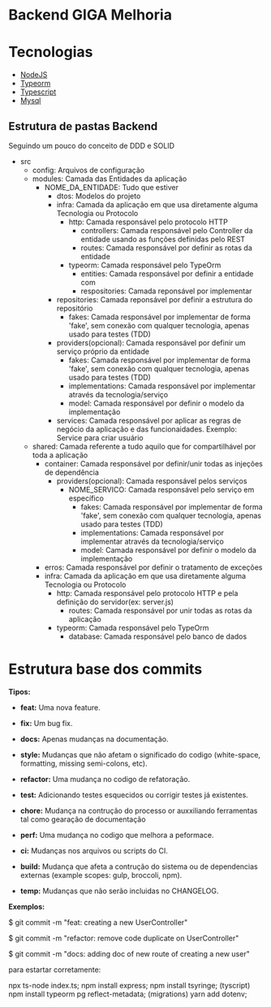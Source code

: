# Backend GIGA Melhoria

# Tecnologias

- [NodeJS](https://nodejs.org/en/docs/)
- [Typeorm](https://typeorm.io/)
- [Typescript](https://www.typescriptlang.org/)
- [Mysql](https://dev.mysql.com/doc/)

## Estrutura de pastas Backend

Seguindo um pouco do conceito de DDD e SOLID

- src
  - config: Arquivos de configuração
  - modules: Camada das Entidades da aplicação
    - NOME_DA_ENTIDADE: Tudo que estiver
      - dtos: Modelos do projeto
      - infra: Camada da aplicação em que usa diretamente alguma Tecnologia ou Protocolo
        - http: Camada responsável pelo protocolo HTTP
          - controllers: Camada responsável pelo Controller da entidade usando as funções definidas pelo REST
          - routes: Camada responsável por definir as rotas da entidade
        - typeorm: Camada responsável pelo TypeOrm
          - entities: Camada responsável por definir a entidade com
          - respositories: Camada reponsável por implementar
      - repositories: Camada reponsável por definir a estrutura do repositório
        - fakes: Camada responsável por implementar de forma 'fake', sem conexão com qualquer tecnologia, apenas usado para testes (TDD)
      - providers(opcional): Camada responsável por definir um serviço próprio da entidade
        - fakes: Camada responsável por implementar de forma 'fake', sem conexão com qualquer tecnologia, apenas usado para testes (TDD)
        - implementations: Camada responsável por implementar através da tecnologia/serviço
        - model: Camada responsável por definir o modelo da implementação
      - services: Camada responsável por aplicar as regras de negócio da aplicação e das funcionaidades. Exemplo: Service para criar usuário
  - shared: Camada referente a tudo aquilo que for compartilhável por toda a aplicação
    - container: Camada responsável por definir/unir todas as injeções de dependência
      - providers(opcional): Camada responsável pelos serviços
        - NOME_SERVICO: Camada responsável pelo serviço em específico
          - fakes: Camada responsável por implementar de forma 'fake', sem conexão com qualquer tecnologia, apenas usado para testes (TDD)
          - implementations: Camada responsável por implementar através da tecnologia/serviço
          - model: Camada responsável por definir o modelo da implementação
    - erros: Camada responsável por definir o tratamento de exceções
    - infra: Camada da aplicação em que usa diretamente alguma Tecnologia ou Protocolo
      - http: Camada responsável pelo protocolo HTTP e pela definição do servidor(ex: server.js)
        - routes: Camada responsável por unir todas as rotas da aplicação
      - typeorm: Camada responsável pelo TypeOrm
        - database: Camada responsável pelo banco de dados


# Estrutura base dos commits

****Tipos:****

- **feat:**     Uma nova feature.

- ****fix:****      Um bug fix.

- ****docs:****     Apenas mudanças na documentação.

- ****style:****   Mudanças que não afetam o significado do codigo  (white-space, formatting, missing semi-colons, etc).

- ****refactor:****  Uma mudança no codigo de refatoração.

- ****test:****     Adicionando testes esquecidos ou corrigir testes já existentes.

- ****chore:****   Mudança na contrução do processo or auxxiliando ferramentas tal como gearação de documentação

- ****perf:****     Uma mudança no codigo que melhora a peformace.

- ****ci:****       Mudanças nos arquivos ou scripts do CI.

- ****build:****    Mudança que afeta a contrução do sistema ou de dependencias externas (example scopes: gulp, broccoli, npm).

- ****temp:****     Mudanças que não serão incluidas no CHANGELOG.

****Exemplos:****

$ git commit -m "feat: creating a new UserController"

$ git commit -m "refactor: remove code duplicate on UserController"

$ git commit -m "docs: adding doc of new route of creating a new user"



para estartar corretamente:

npx ts-node index.ts;
npm install express;
npm install tsyringe; (tyscript)
npm install typeorm pg reflect-metadata; (migrations)
yarn add dotenv;


